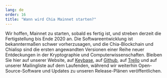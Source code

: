 ```yaml
---
lang: de
order: 16
title: "Wann wird Chia Mainnet starten?"
---
```


Wir hoffen, Mainnet zu starten, sobald es fertig ist, und streben derzeit die Fertigstellung bis Ende 2020 an. Die Softwareentwicklung ist bekanntermaßen schwer vorherzusagen, und die Chia-Blockchain und Chialisp sind die ersten angewandten Versionen einer Reihe neuer Entdeckungen in der Kryptographie und Computerwissenschaften. Bleiben Sie hier auf unserer Website, auf [Keybase](https://keybase.io/team/chia_network.public), auf [Github](https://github.com/Chia-Network/), auf [Trello](https://trello.com/b/ZuNx7sET/engineering-core) und auf unserer Mailingliste auf dem Laufenden, während wir weiterhin Open-Source-Software und Updates zu unseren Release-Plänen veröffentlichen.
